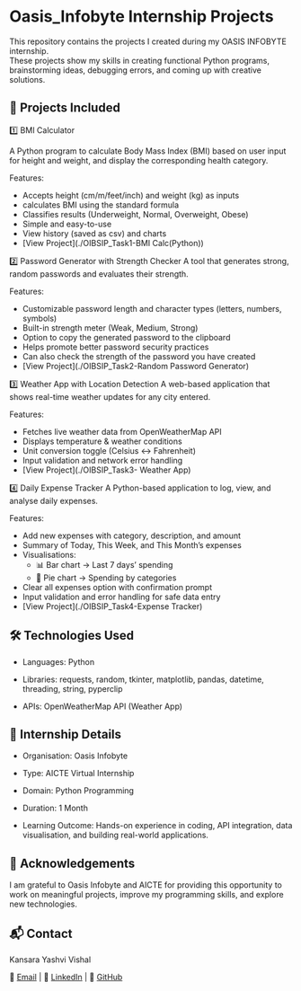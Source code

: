# Oasis_Infobyte Internship Projects
This repository contains the projects I created during my OASIS INFOBYTE internship.  
These projects show my skills in creating functional Python programs, brainstorming ideas, debugging errors, and coming up with creative solutions.

## 📂 Projects Included

1️⃣ BMI Calculator

A Python program to calculate Body Mass Index (BMI) based on user input for height and weight, and display the corresponding health category.

Features:

- Accepts height (cm/m/feet/inch) and weight (kg) as inputs
- calculates BMI using the standard formula
- Classifies results (Underweight, Normal, Overweight, Obese)
- Simple and easy-to-use
- View history (saved as csv) and charts
- [View Project](./OIBSIP_Task1-BMI Calc(Python))

2️⃣ Password Generator with Strength Checker
A tool that generates strong, random passwords and evaluates their strength.

Features:
- Customizable password length and character types (letters, numbers, symbols)
- Built-in strength meter (Weak, Medium, Strong)
- Option to copy the generated password to the clipboard
- Helps promote better password security practices
- Can also check the strength of the password you have created
- [View Project](./OIBSIP_Task2-Random Password Generator)

3️⃣ Weather App with Location Detection
A web-based application that shows real-time weather updates for any city entered.

Features:

- Fetches live weather data from OpenWeatherMap API
- Displays temperature & weather conditions
- Unit conversion toggle (Celsius ↔ Fahrenheit)
- Input validation and network error handling
- [View Project](./OIBSIP_Task3- Weather App)

4️⃣ Daily Expense Tracker
A Python-based application to log, view, and analyse daily expenses.

Features:

- Add new expenses with category, description, and amount
- Summary of Today, This Week, and This Month’s expenses
- Visualisations:
  - 📊 Bar chart → Last 7 days’ spending
  - 🥧 Pie chart → Spending by categories
- Clear all expenses option with confirmation prompt
- Input validation and error handling for safe data entry
- [View Project](./OIBSIP_Task4-Expense Tracker)

## 🛠️ Technologies Used

- Languages: Python

- Libraries: requests, random, tkinter, matplotlib, pandas, datetime, threading, string, pyperclip

- APIs: OpenWeatherMap API (Weather App)


## 🎯 Internship Details

- Organisation: Oasis Infobyte

- Type: AICTE Virtual Internship

- Domain: Python Programming

- Duration: 1 Month

- Learning Outcome: Hands-on experience in coding, API integration, data visualisation, and building real-world applications.

## 🤝 Acknowledgements

I am grateful to Oasis Infobyte and AICTE for providing this opportunity to work on meaningful projects, improve my programming skills, and explore new technologies.

## 📬 Contact

Kansara Yashvi Vishal

📧 [Email](mailto:yashvikansara789@gmail.com) | 💼 [LinkedIn](https://www.linkedin.com/in/yashvi-kansara-b5293423a/) | 🔗 [GitHub](https://github.com/Yashvi-2007)


